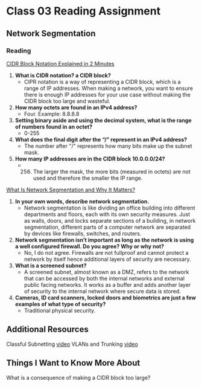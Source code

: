 # Class 03 Reading Assignment

## Network Segmentation

### Reading

[CIDR Block Notation Explained in 2 Minutes](https://medium.com/@ethicalentrepreneur/cidr-block-notation-explained-in-2-minutes-1010ec0dbc15)

1. **What is CIDR notation? a CIDR block?**
   - CIPR notation is a way of representing a CIDR block, which is a range of IP addresses. When making a network, you want to ensure there is enough IP addresses for your use case without making the CIDR block too large and wasteful.
2. **How many octets are found in an IPv4 address?**
   - Four. Example: 8.8.8.8
3. **Setting binary aside and using the decimal system, what is the range of numbers found in an octet?**
   - 0-255
4. **What does the final digit after the “/” represent in an IPv4 address?**
   - The number after "/" represents how many bits make up the subnet mask.
5. **How many IP addresses are in the CIDR block 10.0.0.0/24?**
   - 256. The larger the mask, the more bits (measured in octets) are not used and therefore the smaller the IP range.

[What Is Network Segmentation and Why It Matters?](https://www.comptia.org/blog/security-awareness-training-network-segmentation)

1. **In your own words, describe network segmentation.**
   - Network segmentation is like dividing an office building into different departments and floors, each with its own security measures. Just as walls, doors, and locks separate sections of a building, in network segmentation, different parts of a computer network are separated by devices like firewalls, switches, and routers​.
2. **Network segmentation isn’t important as long as the network is using a well configured firewall. Do you agree? Why or why not?**
   - No, I do not agree. Firewalls are not fullproof and cannot protect a network by itself hence additional layers of security are necessary.
3. **What is a screened subnet?**
   - A screened subnet, almost known as a DMZ, refers to the network that can be accessed by both the internal networks and external public facing networks. It works as a buffer and adds another layer of security to the internal network where secure data is stored.
4. **Cameras, ID card scanners, locked doors and biometrics are just a few examples of what type of security?**
   - Traditional physical security.

## Additional Resources

Classful Subnetting [video](https://www.professormesser.com/network-plus/n10-008/n10-008-video/classful-subnetting-n10-008/)
VLANs and Trunking [video](https://www.professormesser.com/network-plus/n10-008/n10-008-video/vlans-and-trunking-n10-008/)

## Things I Want to Know More About

What is a consequence of making a CIDR block too large?
